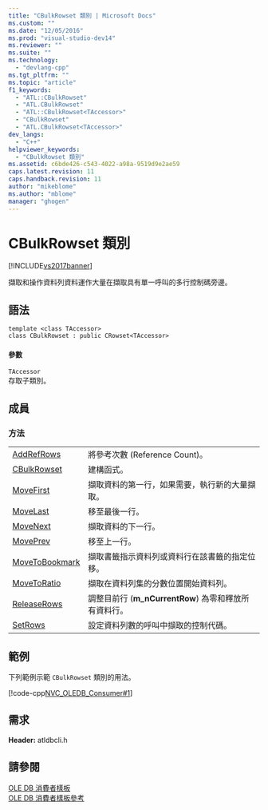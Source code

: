 ```yaml
---
title: "CBulkRowset 類別 | Microsoft Docs"
ms.custom: ""
ms.date: "12/05/2016"
ms.prod: "visual-studio-dev14"
ms.reviewer: ""
ms.suite: ""
ms.technology: 
  - "devlang-cpp"
ms.tgt_pltfrm: ""
ms.topic: "article"
f1_keywords: 
  - "ATL::CBulkRowset"
  - "ATL.CBulkRowset"
  - "ATL::CBulkRowset<TAccessor>"
  - "CBulkRowset"
  - "ATL.CBulkRowset<TAccessor>"
dev_langs: 
  - "C++"
helpviewer_keywords: 
  - "CBulkRowset 類別"
ms.assetid: c6bde426-c543-4022-a98a-9519d9e2ae59
caps.latest.revision: 11
caps.handback.revision: 11
author: "mikeblome"
ms.author: "mblome"
manager: "ghogen"
---
```

# CBulkRowset 類別
[!INCLUDE[vs2017banner](../../assembler/inline/includes/vs2017banner.md)]

擷取和操作資料列資料運作大量在擷取具有單一呼叫的多行控制碼旁邊。  
  
## 語法  
  
```  
template <class TAccessor>  
class CBulkRowset : public CRowset<TAccessor>  
```  
  
#### 參數  
 `TAccessor`  
 存取子類別。  
  
## 成員  
  
### 方法  
  
|||  
|-|-|  
|[AddRefRows](../../data/oledb/cbulkrowset-addrefrows.md)|將參考次數 \(Reference Count\)。|  
|[CBulkRowset](../../data/oledb/cbulkrowset-cbulkrowset.md)|建構函式。|  
|[MoveFirst](../../data/oledb/cbulkrowset-movefirst.md)|擷取資料的第一行，如果需要，執行新的大量擷取。|  
|[MoveLast](../../data/oledb/cbulkrowset-movelast.md)|移至最後一行。|  
|[MoveNext](../../data/oledb/cbulkrowset-movenext.md)|擷取資料的下一行。|  
|[MovePrev](../../data/oledb/cbulkrowset-moveprev.md)|移至上一行。|  
|[MoveToBookmark](../../data/oledb/cbulkrowset-movetobookmark.md)|擷取書籤指示資料列或資料行在該書籤的指定位移。|  
|[MoveToRatio](../../data/oledb/cbulkrowset-movetoratio.md)|擷取在資料列集的分數位置開始資料列。|  
|[ReleaseRows](../../data/oledb/cbulkrowset-releaserows.md)|調整目前行 \(**m\_nCurrentRow**\) 為零和釋放所有資料行。|  
|[SetRows](../../data/oledb/cbulkrowset-setrows.md)|設定資料列數的呼叫中擷取的控制代碼。|  
  
## 範例  
 下列範例示範 `CBulkRowset` 類別的用法。  
  
 [!code-cpp[NVC_OLEDB_Consumer#1](../../data/oledb/codesnippet/CPP/cbulkrowset-class_1.cpp)]  
  
## 需求  
 **Header:** atldbcli.h  
  
## 請參閱  
 [OLE DB 消費者樣板](../../data/oledb/ole-db-consumer-templates-cpp.md)   
 [OLE DB 消費者樣板參考](../../data/oledb/ole-db-consumer-templates-reference.md)